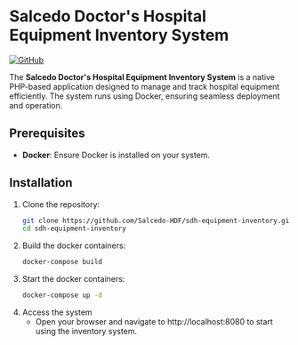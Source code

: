 # Salcedo Doctor's Hospital Equipment Inventory System  

[![GitHub](https://img.shields.io/badge/GitHub-Repository-blue?style=flat&logo=github)](https://github.com/Salcedo-HDF/sdh-equipment-inventory)  

The **Salcedo Doctor's Hospital Equipment Inventory System** is a native PHP-based application designed to manage and track hospital equipment efficiently. The system runs using Docker, ensuring seamless deployment and operation.  

## Prerequisites  

- **Docker**: Ensure Docker is installed on your system.  

## Installation  

1. Clone the repository:  
   ```bash  
   git clone https://github.com/Salcedo-HDF/sdh-equipment-inventory.git  
   cd sdh-equipment-inventory  

2. Build the docker containers:
    ```bash
    docker-compose build
3. Start the docker containers:
    ```bash
    docker-compose up -d
4. Access the system
    - Open your browser and navigate to http://localhost:8080 to start using the inventory system.